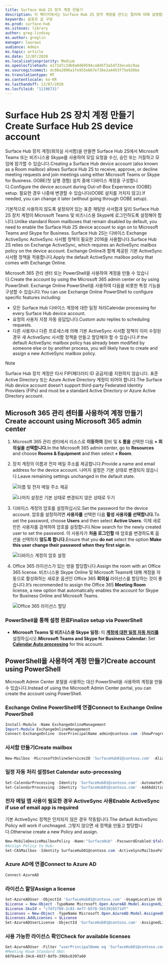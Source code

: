 ```yaml
---
title: Surface Hub 2S 장치 계정 만들기
description: 이 페이지에서는 Surface Hub 2S 장치 계정을 만드는 절차에 대해 설명합니다.
keywords: 쉼표로 값 구분
ms.prod: surface-hub
ms.sitesec: library
author: greg-lindsay
ms.author: greglin
manager: laurawi
audience: Admin
ms.topic: article
ms.date: 12/07/2020
ms.localizationpriority: Medium
ms.openlocfilehash: e171d7c2db8a0d69594ca8d5f3a54f33ecebc9ae
ms.sourcegitcommit: dc08a2096a1fe955eb67e736e2a4453f75e926be
ms.translationtype: MT
ms.contentlocale: ko-KR
ms.lasthandoff: 12/07/2020
ms.locfileid: "11196731"
---
```

# <span data-ttu-id="20ac2-104">Surface Hub 2S 장치 계정 만들기</span><span class="sxs-lookup"><span data-stu-id="20ac2-104">Create Surface Hub 2S device account</span></span>

<span data-ttu-id="20ac2-105">Surface Hub 장치 계정(회의실 사서함)을 만들면 Surface Hub 2S에서 Microsoft Teams 또는 비즈니스용 Skype를 사용하여 모임 요청을 수신, 승인 또는 거절하고 모임에 참가할 수 있습니다.</span><span class="sxs-lookup"><span data-stu-id="20ac2-105">Creating a Surface Hub device account (also known as a Room mailbox) allows Surface Hub 2S to receive, approve, or decline meeting requests and join meetings using either Microsoft Teams or Skype for Business.</span></span> <span data-ttu-id="20ac2-106">OOBE(첫 실행 경험) 설치 중에 디바이스 계정을 구성합니다.</span><span class="sxs-lookup"><span data-stu-id="20ac2-106">Configure the device account during Out-of-Box Experience (OOBE) setup.</span></span> <span data-ttu-id="20ac2-107">필요한 경우 나중에 변경할 수 있습니다(OOBE 설치를 거치지 않고).</span><span class="sxs-lookup"><span data-stu-id="20ac2-107">If needed, you can change it later (without going through OOBE setup).</span></span>

<span data-ttu-id="20ac2-108">기본적으로 사용하지 않도록 설정되어 있는 표준 채팅방 사서함과 달리 Surface Hub 2S 장치 계정이 Microsoft Teams 및 비즈니스용 Skype에 로그인하도록 설정해야 합니다.</span><span class="sxs-lookup"><span data-stu-id="20ac2-108">Unlike standard Room mailboxes that remain disabled by default, you need to enable the Surface Hub 2S device account to sign on to Microsoft Teams and Skype for Business.</span></span> <span data-ttu-id="20ac2-109">Surface Hub 2S는 디바이스 Exchange ActiveSync ActiveSync 사서함 정책이 필요한 2016을 사용합니다.</span><span class="sxs-lookup"><span data-stu-id="20ac2-109">Surface Hub 2S relies on Exchange ActiveSync, which requires an ActiveSync mailbox policy on the device account.</span></span> <span data-ttu-id="20ac2-110">Exchange Online과 함께 제공된 기본 ActiveSync 사서함 정책을 적용합니다.</span><span class="sxs-lookup"><span data-stu-id="20ac2-110">Apply the default ActiveSync mailbox policy that comes with Exchange Online.</span></span>

<span data-ttu-id="20ac2-111">Microsoft 365 관리 센터 또는 PowerShell을 사용하여 계정을 만들 수 있습니다.</span><span class="sxs-lookup"><span data-stu-id="20ac2-111">Create the account by using the Microsoft 365 admin center or by using PowerShell.</span></span> <span data-ttu-id="20ac2-112">Exchange Online PowerShell을 사용하여 다음을 비롯한 특정 기능을 구성할 수 있습니다.</span><span class="sxs-lookup"><span data-stu-id="20ac2-112">You can use Exchange Online PowerShell to configure specific features including:</span></span>

- <span data-ttu-id="20ac2-113">모든 Surface Hub 디바이스 계정에 대한 일정 처리</span><span class="sxs-lookup"><span data-stu-id="20ac2-113">Calendar processing for every Surface Hub device account.</span></span>
- <span data-ttu-id="20ac2-114">요청의 사용자 지정 자동 응답입니다.</span><span class="sxs-lookup"><span data-stu-id="20ac2-114">Custom auto replies to scheduling requests.</span></span>
- <span data-ttu-id="20ac2-115">다른 사용자나 다른 프로세스에 의해 기본 ActiveSync 사서함 정책이 이미 수정된 경우 새 ActiveSync 사서함 정책을 만들고 할당해야 할 수 있습니다.</span><span class="sxs-lookup"><span data-stu-id="20ac2-115">If the default ActiveSync mailbox policy has already been modified by someone else or by another process, you will likely have to create and assign a new ActiveSync mailbox policy.</span></span>

> [!NOTE]  
> <span data-ttu-id="20ac2-116">Surface Hub 장치 계정은 타사 FIP(페더러티 ID 공급자)를 지원하지 않습니다. 표준 Active Directory 또는 Azure Active Directory 계정이 되어야 합니다.</span><span class="sxs-lookup"><span data-stu-id="20ac2-116">The Surface Hub device account doesn’t support third-party Federated Identity Providers (FIPs) and must be a standard Active Directory or Azure Active Directory account.</span></span>

## <span data-ttu-id="20ac2-117">Microsoft 365 관리 센터를 사용하여 계정 만들기</span><span class="sxs-lookup"><span data-stu-id="20ac2-117">Create account using Microsoft 365 admin center</span></span>

1. <span data-ttu-id="20ac2-118">Microsoft 365 관리 센터에서 리소스로 **이동하여** 장비 및 & **룸을** 선택한 다음 **+ 회의실을 선택합니다.**</span><span class="sxs-lookup"><span data-stu-id="20ac2-118">In the Microsoft 365 admin center, go to **Resources** and choose **Rooms & Equipment** and then select **+ Room**.</span></span>

2. <span data-ttu-id="20ac2-119">장치 계정의 이름과 전자 메일 주소를 제공합니다.</span><span class="sxs-lookup"><span data-stu-id="20ac2-119">Provide a name and email address for the device account.</span></span> <span data-ttu-id="20ac2-120">나머지 설정은 기본 상태로 변경되지 않습니다.</span><span class="sxs-lookup"><span data-stu-id="20ac2-120">Leave remaining settings unchanged in the default state.</span></span>

   ![이름 및 전자 메일 주소 제공](images/sh2-account2.png)

   ![나머지 설정은 기본 상태로 변경되지 않은 상태로 두기](images/sh2-account3.png)

3. <span data-ttu-id="20ac2-123">디바이스 계정의 암호를 설정하십시오.</span><span class="sxs-lookup"><span data-stu-id="20ac2-123">Set the password for the device account.</span></span> <span data-ttu-id="20ac2-124">암호를 설정하려면 **사용자를** 선택한 다음 **활성 사용자를 선택합니다.**</span><span class="sxs-lookup"><span data-stu-id="20ac2-124">To set the password, choose **Users** and then select **Active Users**.</span></span> <span data-ttu-id="20ac2-125">이제 새로 만든 사용자를 검색하여 암호를 설정합니다.</span><span class="sxs-lookup"><span data-stu-id="20ac2-125">Now search for the newly created user to set the password.</span></span> <span data-ttu-id="20ac2-126">이 사용자가 **처음 로그인할** 때 암호를 변경하도록 옵션을 선택하지 **않도록 합니다.**</span><span class="sxs-lookup"><span data-stu-id="20ac2-126">Ensure that you **do not** select the option **Make this user change their password when they first sign in.**</span></span>

   ![디바이스 계정의 암호 설정](images/sh2-account4.png)

4. <span data-ttu-id="20ac2-128">Office 365 라이선스가 있는 방을 할당합니다.</span><span class="sxs-lookup"><span data-stu-id="20ac2-128">Assign the room with an Office 365 license.</span></span> <span data-ttu-id="20ac2-129">비즈니스용 Skype Online 및 Microsoft Teams에 대해 계정을 자동으로 활성화하는 새로운 옵션인 Office 365 **회의실** 라이선스를 할당하는 것이 좋습니다.</span><span class="sxs-lookup"><span data-stu-id="20ac2-129">It’s recommended to assign the Office 365 **Meeting Room** license, a new option that automatically enables the account for Skype for Business Online and Microsoft Teams.</span></span>

   ![Office 365 라이선스 할당](images/sh2-account5.png)

### <span data-ttu-id="20ac2-131">PowerShell을 통해 설정 완료</span><span class="sxs-lookup"><span data-stu-id="20ac2-131">Finalize setup via PowerShell</span></span>

- <span data-ttu-id="20ac2-132">**Microsoft Teams 및 비즈니스용 Skype 일정:** 이 [**계정에 대한 일정 자동 처리를**](https://docs.microsoft.com/surface-hub/surface-hub-2s-account?source=docs#set-calendar-auto-processing) 설정하십시오.</span><span class="sxs-lookup"><span data-stu-id="20ac2-132">**Microsoft Teams and Skype for Business Calendar:** Set [**Calendar Auto processing**](https://docs.microsoft.com/surface-hub/surface-hub-2s-account?source=docs#set-calendar-auto-processing) for this account.</span></span>

## <span data-ttu-id="20ac2-133">PowerShell을 사용하여 계정 만들기</span><span class="sxs-lookup"><span data-stu-id="20ac2-133">Create account using PowerShell</span></span>

<span data-ttu-id="20ac2-134">Microsoft Admin Center 포털을 사용하는 대신 PowerShell을 사용하여 계정을 만들 수 있습니다.</span><span class="sxs-lookup"><span data-stu-id="20ac2-134">Instead of using the Microsoft Admin Center portal, you can create the account using PowerShell.</span></span>

### <span data-ttu-id="20ac2-135">Exchange Online PowerShell에 연결</span><span class="sxs-lookup"><span data-stu-id="20ac2-135">Connect to Exchange Online PowerShell</span></span>

```powershell
Install-Module -Name ExchangeOnlineManagement
Import-Module ExchangeOnlineManagement
Connect-ExchangeOnline -UserPrincipalName admin@contoso.com -ShowProgress $true
```

### <span data-ttu-id="20ac2-136">사서함 만들기</span><span class="sxs-lookup"><span data-stu-id="20ac2-136">Create mailbox</span></span>

```powershell
New-Mailbox -MicrosoftOnlineServicesID 'SurfaceHub01@contoso.com' -Alias SurfaceHub01 -Name "Surface Hub 01" -Room -EnableRoomMailboxAccount $true -RoomMailboxPassword (ConvertTo-SecureString -String 'Pass@word1' -AsPlainText -Force)
```

### <span data-ttu-id="20ac2-137">일정 자동 처리 설정</span><span class="sxs-lookup"><span data-stu-id="20ac2-137">Set Calendar auto-processing</span></span>

```powershell
Set-CalendarProcessing -Identity 'SurfaceHub01@contoso.com' -AutomateProcessing AutoAccept -AddOrganizerToSubject $false -AllowConflicts $false -DeleteComments $false -DeleteSubject $false -RemovePrivateProperty $false
Set-CalendarProcessing -Identity 'SurfaceHub01@contoso.com' -AddAdditionalResponse $true -AdditionalResponse "This is a Microsoft Surface Hub. Please make sure this meeting is a Microsoft Teams meeting!"
```

### <span data-ttu-id="20ac2-138">전자 메일 앱 사용이 필요한 경우 ActiveSync 사용</span><span class="sxs-lookup"><span data-stu-id="20ac2-138">Enable ActiveSync if use of email app is required</span></span>

 <span data-ttu-id="20ac2-139">기본 ActiveSync 정책은 인치되지 않은 경우 작동됩니다.</span><span class="sxs-lookup"><span data-stu-id="20ac2-139">The default ActiveSync Policy will work if unchnaged.</span></span> <span data-ttu-id="20ac2-140">그렇지 않으면 새 정책을 만들고 할당합니다.</span><span class="sxs-lookup"><span data-stu-id="20ac2-140">Otherwise create a new Policy and assign.</span></span>

```powershell
New-MobileDeviceMailboxPolicy -Name:"SurfaceHub" -PasswordEnabled:$false
#Assign Policy to Hub:
Set-CASMailbox -Identity SurfaceHub01@contoso.com -ActiveSyncMailboxPolicy "SurfaceHub"
```
### <span data-ttu-id="20ac2-141">Azure AD에 연결</span><span class="sxs-lookup"><span data-stu-id="20ac2-141">Connect to Azure AD</span></span>

```powershell
Connect-AzureAD
```

### <span data-ttu-id="20ac2-142">라이선스 할당</span><span class="sxs-lookup"><span data-stu-id="20ac2-142">Assign a license</span></span>

```powershell
Set-AzureADUser -ObjectId 'SurfaceHub01@contoso.com' -UsageLocation US
$License = New-Object -TypeName Microsoft.Open.AzureAD.Model.AssignedLicense 
$License.SkuId = "c7df2760-2c81-4ef7-b578-5b5392b571df" 
$Licenses = New-Object -TypeName Microsoft.Open.AzureAD.Model.AssignedLicenses 
$Licenses.AddLicenses = $License 
Set-AzureADUserLicense -ObjectId 'SurfaceHub01@contoso.com' -AssignedLicenses $Licenses
```

### <span data-ttu-id="20ac2-143">사용 가능한 라이선스 확인</span><span class="sxs-lookup"><span data-stu-id="20ac2-143">Check for available licenses</span></span>

```powershell
Get-AzureADUser -Filter "userPrincipalName eq 'SurfaceHub01@contoso.com'" |fl *
#Meeting Room Standard SKU:
6070a4c8-34c6-4937-8dfb-39bbc6397a60
```